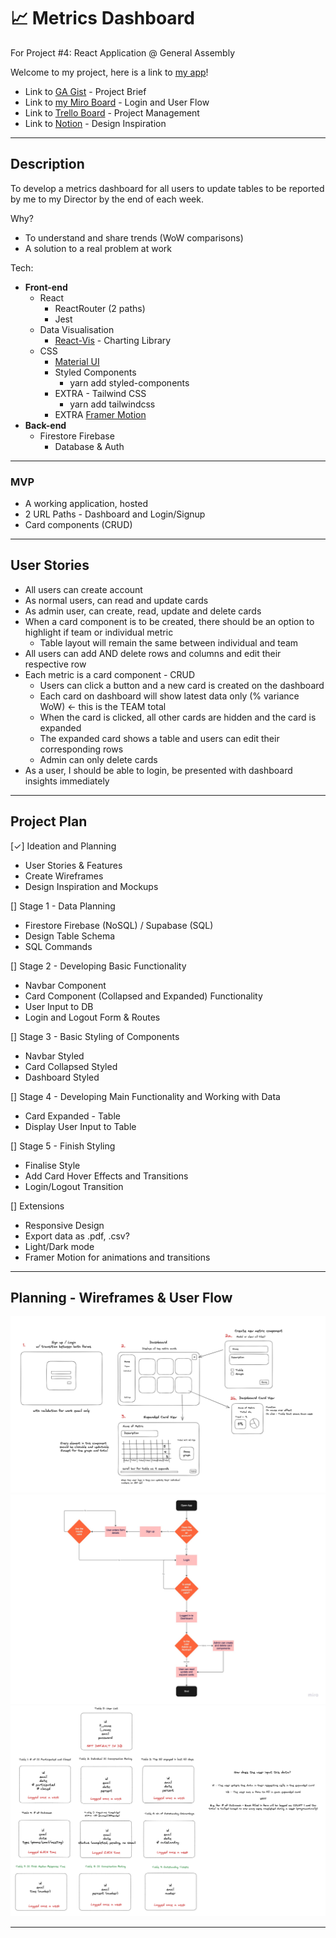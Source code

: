 # 📈 Metrics Dashboard
For Project #4: React Application @ General Assembly

Welcome to my project, here is a link to [my app]()!
- Link to [GA Gist](https://gist.git.generalassemb.ly/katie/d4c2013a89a9a3da9650cc6c5851b07f) - Project Brief
- Link to [my Miro Board](https://miro.com/app/board/uXjVPlVqlbw=/) - Login and User Flow
- Link to [Trello Board](https://trello.com/b/2TsOmtxS/metrics-dashboard) - Project Management
- Link to [Notion](https://clarencearimado.notion.site/Design-Inspiration-for-Metrics-Dashboard-40b84e72a8e846808b2e24c25d4430e4) - Design Inspiration

---

## Description
To develop a metrics dashboard for all users to update tables to be reported by me to my Director by the end of each week.

Why?
- To understand and share trends (WoW comparisons)
- A solution to a real problem at work

Tech:
- **Front-end**
    - React
        - ReactRouter (2 paths)
        - Jest
    - Data Visualisation
        - [React-Vis](https://uber.github.io/react-vis/) - Charting Library
    - CSS
        - [Material UI](https://mui.com/)
        - Styled Components
            - yarn add styled-components
        - EXTRA - Tailwind CSS
            - yarn add tailwindcss
        - EXTRA [Framer Motion](https://www.framer.com/motion/examples/)
- **Back-end**
    - Firestore Firebase
        - Database & Auth

---

### MVP
- A working application, hosted
- 2 URL Paths - Dashboard and Login/Signup
- Card components (CRUD)

---

## User Stories
- All users can create account
- As normal users, can read and update cards
- As admin user, can create, read, update and delete cards
- When a card component is to be created, there should be an option to highlight if team or individual metric
    - Table layout will remain the same between individual and team 
- All users can add AND delete rows and columns and edit their respective row
- Each metric is a card component - CRUD
    - Users can click a button and a new card is created on the dashboard
    - Each card on dashboard will show latest data only (% variance WoW) <- this is the TEAM total   
    - When the card is clicked, all other cards are hidden and the card is expanded
    - The expanded card shows a table and users can edit their corresponding rows
    - Admin can only delete cards
- As a user, I should be able to login, be presented with dashboard insights immediately

---
## Project Plan

[✓] Ideation and Planning
- User Stories & Features
- Create Wireframes
- Design Inspiration and Mockups

[] Stage 1 - Data Planning
- Firestore Firebase (NoSQL) / Supabase (SQL)
- Design Table Schema
- SQL Commands

[] Stage 2 - Developing Basic Functionality
- Navbar Component
- Card Component (Collapsed and Expanded) Functionality
- User Input to DB
- Login and Logout Form & Routes

[] Stage 3 - Basic Styling of Components
- Navbar Styled
- Card Collapsed Styled
- Dashboard Styled

[] Stage 4 - Developing Main Functionality and Working with Data
- Card Expanded - Table
- Display User Input to Table

[] Stage 5 - Finish Styling
- Finalise Style
- Add Card Hover Effects and Transitions
- Login/Logout Transition

[] Extensions
- Responsive Design
- Export data as .pdf, .csv?
- Light/Dark mode
- Framer Motion for animations and transitions 

---
## Planning - Wireframes & User Flow

![Wireframe](./planning/WireframeV1.png)
![User Flow](./planning/Miro%20-%20Metrics%20Dashboard.jpg)
![Database Schema](./planning/v1dbschema.png)

---